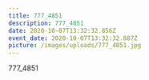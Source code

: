 ```yaml
---
title: 777_4851
description: 777_4851
date: 2020-10-07T13:32:32.856Z
event_date: 2020-10-07T13:32:32.887Z
picture: /images/uploads/777_4851.jpg
---
```

777_4851